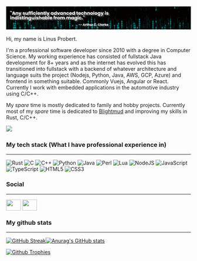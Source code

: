 [![MasterHead](assets/banner.png)](https://github.com/liquidityc)

Hi, my name is Linus Probert.

I'm a professional software developer since 2010 with a degree in Computer Science. My working experience has consisted of fullstack Java development for 8+ years and as the internet has evolved this has transitioned into fullstack with a backend of whatever architecture and language suits the project (Nodejs, Python, Java, AWS, GCP, Azure) and frontend in something suitable. Commonly Vuejs, Angular or React. Currently I work with embedded applications in the automotive industry using C/C++.

My *spare* time is mostly dedicated to family and hobby projects. Currently most of my *spare* time is dedicated to [Blightmud](https://github.com/blightmud/blightmud) and improving my skills in Rust, C/C++.

![](https://komarev.com/ghpvc/?username=liquidityc)

### My tech stack (What I have professional experience in)
---
<p align="left">
<img alt="Rust" src="https://img.shields.io/badge/rust-%23000000.svg?style=for-the-badge&logo=rust&logoColor=white"/>
<img alt="C" src="https://img.shields.io/badge/c-%2300599C.svg?style=for-the-badge&logo=c&logoColor=white"/>
<img alt="C++" src="https://img.shields.io/badge/c++-%2300599C.svg?style=for-the-badge&logo=c%2B%2B&logoColor=white"/>
<img alt="Python" src="https://img.shields.io/badge/python-%2314354C.svg?style=for-the-badge&logo=python&logoColor=white"/>
<img alt="Java" src="https://img.shields.io/badge/java-%23ED8B00.svg?style=for-the-badge&logo=java&logoColor=white"/>
<img alt="Perl" src="https://img.shields.io/badge/perl-%2339457E.svg?style=for-the-badge&logo=perl&logoColor=white"/>
<img alt="Lua" src="https://img.shields.io/badge/lua-%232C2D72.svg?style=for-the-badge&logo=lua&logoColor=white"/>
<img alt="NodeJS" src="https://img.shields.io/badge/node.js-%2343853D.svg?style=for-the-badge&logo=node-dot-js&logoColor=white"/>
<img alt="JavaScript" src="https://img.shields.io/badge/javascript-%23323330.svg?style=for-the-badge&logo=javascript&logoColor=%23F7DF1E"/>
<img alt="TypeScript" src="https://img.shields.io/badge/typescript-%23007ACC.svg?style=for-the-badge&logo=typescript&logoColor=white"/>
<img alt="HTML5" src="https://img.shields.io/badge/html5-%23E34F26.svg?style=for-the-badge&logo=html5&logoColor=white"/>
<img alt="CSS3" src="https://img.shields.io/badge/css3-%231572B6.svg?style=for-the-badge&logo=css3&logoColor=white"/>

### Social
---
<p align="left">
<a href="https://twitter.com/LiquidityC" target="blank"><img align="center" src="https://cdn.jsdelivr.net/npm/simple-icons@3.0.1/icons/twitter.svg" alt="" height="30" width="40" /></a>
<a href="https://www.linkedin.com/in/linus-probert/" target="blank"><img align="center" src="https://cdn.jsdelivr.net/npm/simple-icons@3.0.1/icons/linkedin.svg" alt="" height="30" width="40" /></a>
  
### My github stats
---
[![GitHub Streak](http://github-readme-streak-stats.herokuapp.com?user=LiquidityC&theme=dark)](https://git.io/streak-stats)[![Anurag's GitHub stats](https://github-readme-stats.vercel.app/api?username=liquidityc&count_private=true&show_icons=true&theme=radical)](https://github.com/anuraghazra/github-readme-stats)

[![Github Trophies](https://github-profile-trophy.vercel.app/?username=liquidityc&theme=onedark)](https://github.com/liquidityc)

<!-- ![Top Langs](https://github-readme-stats.vercel.app/api/top-langs/?username=blightmud)](https://github.com/anuraghazra/github-readme-stats) -->

<!--
**LiquidityC/LiquidityC** is a ✨ _special_ ✨ repository because its `README.md` (this file) appears on your GitHub profile.

Here are some ideas to get you started:

- 🔭 I’m currently working on ...
- 🌱 I’m currently learning ...
- 👯 I’m looking to collaborate on ...
- 🤔 I’m looking for help with ...
- 💬 Ask me about ...
- 📫 How to reach me: ...
- 😄 Pronouns: ...
- ⚡ Fun fact: ...
-->
